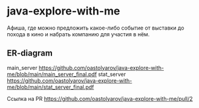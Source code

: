 # java-explore-with-me
Афиша, где можно предложить какое-либо событие от выставки до похода в кино и набрать компанию для участия в нём.

## ER-diagram
main_server https://github.com/oastolyarov/java-explore-with-me/blob/main/main_server_final.pdf
stat_server https://github.com/oastolyarov/java-explore-with-me/blob/main/stat_server_final.pdf


Ссылка на PR https://github.com/oastolyarov/java-explore-with-me/pull/2